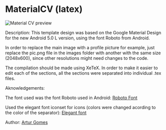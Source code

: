 # MaterialCV (latex)

![Material CV preview](https://raw.githubusercontent.com/amng/MaterialCv/master/images/preview.PNG)

Description: This template design was based on the
Google Material Design for the new Android 5.0 L 
version, using the font Roboto from Android.

In order to replace the main image with a profile picture for example, just replace the pic.png file in the images folder with another with the same size (2048x600), since other resolutions might need changes to the code.

The compilation should be made using XeTeX.
In order to make it easier to edit each of the sections, all the sections were separated into individual .tex files.

Aknowledgements:

The font used was the font Roboto used in Android: [Roboto Font](http://developer.android.com/design/style/typography.html)

Used the elegant font iconset for icons (colors were changed acording to the color of the separator): [Elegant font](http://www.flaticon.com/packs/elegant-font)


Author: [Artur Gomes](http://paginas.fe.up.pt/~ei09102/)
